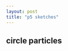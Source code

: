 ```yaml
---
layout: post
title: "p5 sketches"
---
```


## circle particles

<div id="sketchTest-holder">
  <script type="text/javascript" src="/_sketches/sketchTest.js"></script>
</div>
